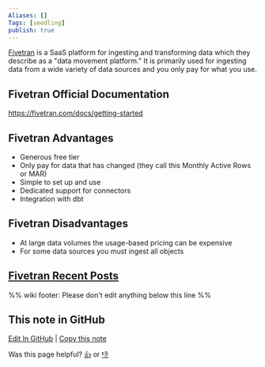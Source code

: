 ```yaml
---
Aliases: []
Tags: [seedling]
publish: true
---
```


[Fivetran](https://www.fivetran.com/) is a SaaS platform for ingesting and transforming data which they describe as a "data movement platform." It is primarily used for ingesting data from a wide variety of data sources and you only pay for what you use.

## Fivetran Official Documentation

https://fivetran.com/docs/getting-started

## Fivetran Advantages

- Generous free tier
- Only pay for data that has changed (they call this Monthly Active Rows or MAR)
- Simple to set up and use
- Dedicated support for connectors
- Integration with dbt

## Fivetran Disadvantages

- At large data volumes the usage-based pricing can be expensive
- For some data sources you must ingest all objects

## [Fivetran Recent Posts](https://www.reddit.com/r/dataengineering/search/?q=fivetran&restrict_sr=1)

%% wiki footer: Please don't edit anything below this line %%

## This note in GitHub

<span class="git-footer">[Edit In GitHub](https://github.dev/data-engineering-community/data-engineering-wiki/blob/main/Tools/Data%20Ingestion/Fivetran.md "git-hub-edit-note") | [Copy this note](https://raw.githubusercontent.com/data-engineering-community/data-engineering-wiki/main/Tools/Data%20Ingestion/Fivetran.md "git-hub-copy-note")</span>

<span class="git-footer">Was this page helpful?
[👍](https://tally.so/r/mOaxjk?rating=Yes&url=https://dataengineering.wiki/Tools/Data%20Ingestion/Fivetran) or [👎](https://tally.so/r/mOaxjk?rating=No&url=https://dataengineering.wiki/Tools/Data%20Ingestion/Fivetran)</span>
